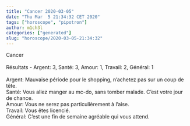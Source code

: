 ```yaml
---
title: "Cancer 2020-03-05"
date: "Thu Mar  5 21:34:32 CET 2020"
tags: ["horoscope", "pipotron"]
author: m1ch3l
categories: ["generated"]
slug: "horoscope/2020-03-05-21:34:32"
---
```


Cancer<br>
<br>
Résultats - Argent: 3, Santé: 3, Amour: 1, Travail: 2, Général: 1<br>
<br>
Argent:  Mauvaise période pour le shopping, n’achetez pas sur un coup de tête. <br>
Santé:   Vous allez manger au mc-do, sans tomber malade. C’est votre jour de chance.<br>
Amour:   Vous ne serez pas particulièrement à l’aise. <br>
Travail: Vous êtes licencié. <br>
Général: C’est une fin de semaine agréable qui vous attend.<br>
